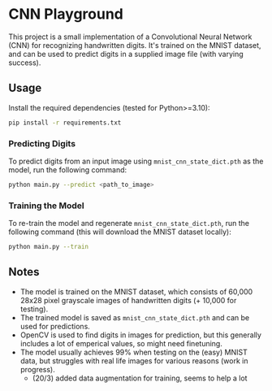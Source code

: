 # CNN Playground

This project is a small implementation of a Convolutional Neural Network (CNN) for recognizing handwritten digits. It's trained on the MNIST dataset, and can be used to predict digits in a supplied image file (with varying success).

## Usage

Install the required dependencies (tested for Python>=3.10):
```bash
pip install -r requirements.txt
```

### Predicting Digits

To predict digits from an input image using `mnist_cnn_state_dict.pth` as the model, run the following command:
```bash
python main.py --predict <path_to_image>
```

### Training the Model

To re-train the model and regenerate `mnist_cnn_state_dict.pth`, run the following command (this will download the MNIST dataset locally):
```bash
python main.py --train
```

## Notes

- The model is trained on the MNIST dataset, which consists of 60,000 28x28 pixel grayscale images of handwritten digits (+ 10,000 for testing).
- The trained model is saved as `mnist_cnn_state_dict.pth` and can be used for predictions.
- OpenCV is used to find digits in images for prediction, but this generally includes a lot of emperical values, so might need finetuning.
- The model usually achieves 99% when testing on the (easy) MNIST data, but struggles with real life images for various reasons (work in progress).
    * (20/3) added data augmentation for training, seems to help a lot

